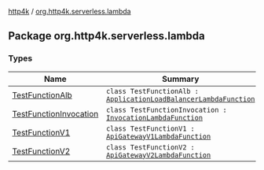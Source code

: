 [http4k](../index.md) / [org.http4k.serverless.lambda](./index.md)

## Package org.http4k.serverless.lambda

### Types

| Name | Summary |
|---|---|
| [TestFunctionAlb](-test-function-alb/index.md) | `class TestFunctionAlb : `[`ApplicationLoadBalancerLambdaFunction`](../org.http4k.serverless/-application-load-balancer-lambda-function/index.md) |
| [TestFunctionInvocation](-test-function-invocation/index.md) | `class TestFunctionInvocation : `[`InvocationLambdaFunction`](../org.http4k.serverless/-invocation-lambda-function/index.md) |
| [TestFunctionV1](-test-function-v1/index.md) | `class TestFunctionV1 : `[`ApiGatewayV1LambdaFunction`](../org.http4k.serverless/-api-gateway-v1-lambda-function/index.md) |
| [TestFunctionV2](-test-function-v2/index.md) | `class TestFunctionV2 : `[`ApiGatewayV2LambdaFunction`](../org.http4k.serverless/-api-gateway-v2-lambda-function/index.md) |
